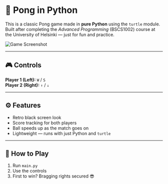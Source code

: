 # 🏓 Pong in Python

This is a classic Pong game made in **pure Python** using the `turtle` module.  
Built after completing the *Advanced Programming* (BSCS1002) course at the University of Helsinki — just for fun and practice.

![Game Screenshot](pong-screenshot.png) <!-- Replace with your actual image path -->

---

## 🎮 Controls

**Player 1 (Left):** `W` / `S`  
**Player 2 (Right):** `↑` / `↓`

---

## ⚙️ Features

- Retro black screen look
- Score tracking for both players
- Ball speeds up as the match goes on
- Lightweight — runs with just Python and `turtle`

---

## 🚀 How to Play

1. Run `main.py`
2. Use the controls
3. First to win? Bragging rights secured 😎
